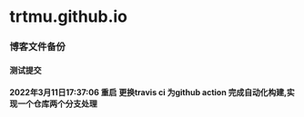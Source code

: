 # trtmu.github.io
### 博客文件备份
#### 测试提交
#### 2022年3月11日17:37:06 重启  更换travis ci 为github action 完成自动化构建,实现一个仓库两个分支处理
